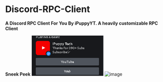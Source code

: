 # Discord-RPC-Client
**A Discord RPC Client For You By iPuppyYT. A heavily customizable RPC Client**

**Sneek Peek**
![image](main-stream/rpcpreview.png)
![image](https://user-images.githubusercontent.com/71689062/183264873-46c04ab8-af1e-4b0d-af68-8de2a80ca574.png)

